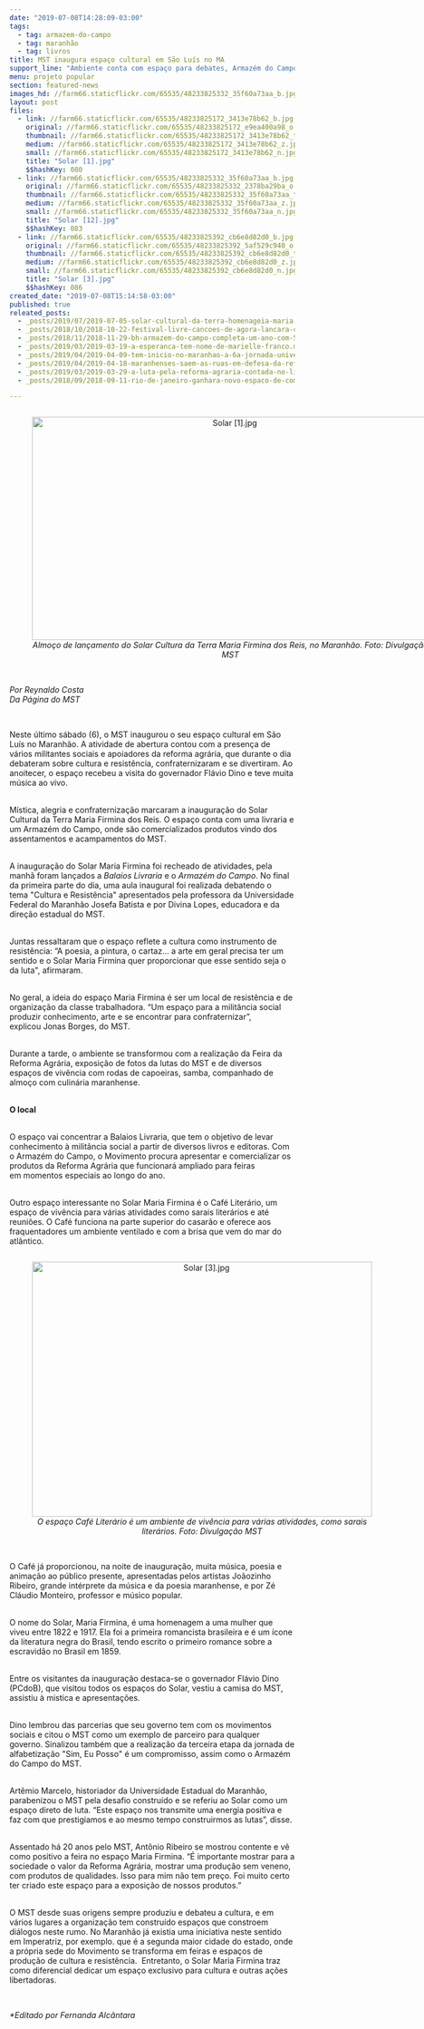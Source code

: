 ```yaml
---
date: "2019-07-08T14:28:09-03:00"
tags:
  - tag: armazem-do-campo
  - tag: maranhão
  - tag: livros
title: MST inaugura espaço cultural em São Luís no MA
support_line: "Ambiente conta com espaço para debates, Armazém do Campo, livraria e muito mais"
menu: projeto popular
section: featured-news
images_hd: //farm66.staticflickr.com/65535/48233825332_35f60a73aa_b.jpg
layout: post
files:
  - link: //farm66.staticflickr.com/65535/48233825172_3413e78b62_b.jpg
    original: //farm66.staticflickr.com/65535/48233825172_e9ea400a98_o.jpg
    thumbnail: //farm66.staticflickr.com/65535/48233825172_3413e78b62_t.jpg
    medium: //farm66.staticflickr.com/65535/48233825172_3413e78b62_z.jpg
    small: //farm66.staticflickr.com/65535/48233825172_3413e78b62_n.jpg
    title: "Solar [1].jpg"
    $$hashKey: 080
  - link: //farm66.staticflickr.com/65535/48233825332_35f60a73aa_b.jpg
    original: //farm66.staticflickr.com/65535/48233825332_2378ba29ba_o.jpg
    thumbnail: //farm66.staticflickr.com/65535/48233825332_35f60a73aa_t.jpg
    medium: //farm66.staticflickr.com/65535/48233825332_35f60a73aa_z.jpg
    small: //farm66.staticflickr.com/65535/48233825332_35f60a73aa_n.jpg
    title: "Solar [12].jpg"
    $$hashKey: 083
  - link: //farm66.staticflickr.com/65535/48233825392_cb6e8d82d0_b.jpg
    original: //farm66.staticflickr.com/65535/48233825392_5af529c940_o.jpg
    thumbnail: //farm66.staticflickr.com/65535/48233825392_cb6e8d82d0_t.jpg
    medium: //farm66.staticflickr.com/65535/48233825392_cb6e8d82d0_z.jpg
    small: //farm66.staticflickr.com/65535/48233825392_cb6e8d82d0_n.jpg
    title: "Solar [3].jpg"
    $$hashKey: 086
created_date: "2019-07-08T15:14:58-03:00"
published: true
releated_posts:
  - _posts/2019/07/2019-07-05-solar-cultural-da-terra-homenageia-maria-firmina.md
  - _posts/2018/10/2018-10-22-festival-livre-cancoes-de-agora-lancara-composicoes-ineditas-em-celebracao-a-democracia.md
  - _posts/2018/11/2018-11-29-bh-armazem-do-campo-completa-um-ano-com-50-mil-produtos-comercializados.md
  - _posts/2019/03/2019-03-19-a-esperanca-tem-nome-de-marielle-franco.md
  - _posts/2019/04/2019-04-09-tem-inicio-no-maranhao-a-6a-jornada-universitaria-em-defesa-da-reforma-agraria.md
  - _posts/2019/04/2019-04-18-maranhenses-saem-as-ruas-em-defesa-da-reforma-agraria-popular.md
  - _posts/2019/03/2019-03-29-a-luta-pela-reforma-agraria-contada-no-livro-sem-terra-em-cartaz.md
  - _posts/2018/09/2018-09-11-rio-de-janeiro-ganhara-novo-espaco-de-comercializacao-de-produtos-da-reforma-agraria.md

---
```

<div style="text-align:center">
<figure class="image" style="display:inline-block"><img alt="Solar [1].jpg" height="394" src="//farm66.staticflickr.com/65535/48233825172_3413e78b62_b.jpg" width="700" />
<figcaption><em>Almo&ccedil;o de lan&ccedil;amento do Solar Cultura da Terra Maria Firmina dos Reis, no Maranh&atilde;o. Foto: Divulga&ccedil;&atilde;o MST</em></figcaption>
</figure>
</div>

<p><br />
<em>Por&nbsp;Reynaldo Costa<br />
Da P&aacute;gina do MST</em></p>

<p>&nbsp;</p>

<p>Neste &uacute;ltimo s&aacute;bado (6), o MST inaugurou o seu espa&ccedil;o cultural em S&atilde;o Lu&iacute;s no Maranh&atilde;o. A atividade de abertura contou com a presen&ccedil;a de v&aacute;rios militantes sociais e apoiadores da reforma agr&aacute;ria, que durante o dia debateram sobre cultura e resist&ecirc;ncia, confraternizaram e se divertiram. Ao anoitecer, o espa&ccedil;o recebeu a visita do governador Fl&aacute;vio Dino e teve muita m&uacute;sica ao vivo.&nbsp;</p>

<p><br />
M&iacute;stica, alegria e&nbsp;confraterniza&ccedil;&atilde;o marcaram a inaugura&ccedil;&atilde;o do Solar Cultural da Terra Maria Firmina dos Reis. O&nbsp;espa&ccedil;o&nbsp;conta com uma livraria e um Armaz&eacute;m do Campo, onde s&atilde;o comercializados produtos vindo dos assentamentos e acampamentos do MST.</p>

<p><br />
A inaugura&ccedil;&atilde;o do Solar Maria Firmina foi recheado de atividades, pela manh&atilde; foram lan&ccedil;ados a <em>Balaios Livraria</em> e o <em>Armaz&eacute;m do Campo</em>. No final da primeira parte do dia, uma aula inaugural foi realizada debatendo o tema&nbsp;&quot;Cultura e Resist&ecirc;ncia&quot; apresentados pela professora da Universidade Federal do Maranh&atilde;o Josefa Batista e por Divina Lopes, educadora e da dire&ccedil;&atilde;o estadual do MST.</p>

<p><br />
Juntas&nbsp;ressaltaram que&nbsp;o espa&ccedil;o reflete&nbsp;a cultura como instrumento de resist&ecirc;ncia: &ldquo;A poesia, a pintura, o cartaz... a arte em geral precisa ter um sentido&nbsp;e o Solar Maria Firmina quer proporcionar que esse sentido seja o da luta&quot;, afirmaram.</p>

<p><br />
No geral, a ideia do espa&ccedil;o Maria Firmina &eacute;&nbsp;ser um local de resist&ecirc;ncia e de organiza&ccedil;&atilde;o da classe trabalhadora. &ldquo;Um espa&ccedil;o para a milit&acirc;ncia social produzir conhecimento, arte e se encontrar para confraternizar&rdquo;, explicou&nbsp;Jonas Borges, do MST.</p>

<p><br />
Durante a tarde, o ambiente se transformou com a realiza&ccedil;&atilde;o da Feira da Reforma Agr&aacute;ria, exposi&ccedil;&atilde;o de fotos da lutas do MST e de diversos espa&ccedil;os de viv&ecirc;ncia com rodas de capoeiras, samba, companhado de almo&ccedil;o com culin&aacute;ria maranhense.&nbsp;</p>

<p><br />
<strong>O local</strong></p>

<p><br />
O espa&ccedil;o vai concentrar a Balaios Livraria, que tem o objetivo de levar conhecimento &agrave; milit&acirc;ncia social a partir de diversos livros e editoras. Com o&nbsp;Armaz&eacute;m do Campo, o Movimento procura&nbsp;apresentar&nbsp;e comercializar os produtos da Reforma Agr&aacute;ria que funcionar&aacute; ampliado para feiras em&nbsp;momentos especiais ao longo do ano.</p>

<p><br />
Outro espa&ccedil;o interessante no Solar Maria Firmina &eacute; o Caf&eacute; Liter&aacute;rio, um espa&ccedil;o de viv&ecirc;ncia para&nbsp;v&aacute;rias atividades como sarais liter&aacute;rios e at&eacute; reuni&otilde;es. O Caf&eacute; funciona na parte superior do casar&atilde;o e oferece aos fraquentadores um ambiente ventilado e com a brisa que vem do mar do atl&acirc;ntico.</p>

<div style="text-align:center">
<figure class="image" style="display:inline-block"><img alt="Solar [3].jpg" height="450" src="//farm66.staticflickr.com/65535/48233825392_cb6e8d82d0_b.jpg" width="600" />
<figcaption><em>O espa&ccedil;o Caf&eacute; Liter&aacute;rio &eacute; um ambiente de viv&ecirc;ncia para&nbsp;v&aacute;rias atividades, como sarais liter&aacute;rios. Foto: Divulga&ccedil;&atilde;o MST</em></figcaption>
</figure>
</div>

<p><br />
O Caf&eacute; j&aacute; proporcionou, na noite de&nbsp;inaugura&ccedil;&atilde;o, muita m&uacute;sica, poesia e anima&ccedil;&atilde;o ao p&uacute;blico presente, apresentadas pelos artistas Jo&atilde;ozinho Ribeiro, grande int&eacute;rprete da m&uacute;sica e da poesia maranhense, e por Z&eacute; Cl&aacute;udio Monteiro, professor&nbsp;e m&uacute;sico popular.</p>

<p><br />
O nome do Solar, Maria Firmina, &eacute; uma homenagem a uma mulher que viveu entre 1822 e 1917. Ela foi a primeira romancista brasileira e &eacute; um &iacute;cone da literatura negra do Brasil, tendo escrito o primeiro romance sobre a escravid&atilde;o no Brasil em 1859.</p>

<p><br />
Entre os visitantes da inaugura&ccedil;&atilde;o destaca-se&nbsp;o governador Fl&aacute;vio Dino (PCdoB), que visitou todos os espa&ccedil;os do Solar, vestiu a camisa do MST, assistiu &agrave; mistica e&nbsp;apresenta&ccedil;&otilde;es.<br />
&nbsp;</p>

<p>Dino lembrou das parcerias que seu governo tem com os movimentos sociais e citou o MST como um exemplo de parceiro para qualquer governo.&nbsp;Sinalizou tamb&eacute;m que a realiza&ccedil;&atilde;o da terceira etapa da jornada de alfabetiza&ccedil;&atilde;o &quot;Sim, Eu Posso&quot; &eacute;&nbsp;um&nbsp;compromisso, assim como o Armaz&eacute;m do Campo do MST.&nbsp;</p>

<p><br />
Art&ecirc;mio Marcelo, historiador da Universidade Estadual do Maranh&atilde;o, parabenizou o MST pela desafio constru&iacute;do e se referiu ao Solar como um espa&ccedil;o direto de luta. &ldquo;Este espa&ccedil;o nos transmite uma energia positiva e faz com que prestigiamos e ao mesmo tempo construirmos as lutas&rdquo;, disse.</p>

<p><br />
Assentado h&aacute;&nbsp;20 anos pelo MST, Ant&ocirc;nio Ribeiro se mostrou contente e v&ecirc; como positivo a feira no espa&ccedil;o Maria Firmina. &ldquo;&Eacute; importante mostrar para a sociedade o valor da Reforma Agr&aacute;ria, mostrar uma produ&ccedil;&atilde;o sem veneno, com produtos de qualidades. Isso para mim n&atilde;o tem pre&ccedil;o.&nbsp;Foi muito certo ter criado este espa&ccedil;o para a exposi&ccedil;&atilde;o de nossos produtos.&rdquo;</p>

<p><br />
O MST desde suas origens sempre produziu e debateu a cultura, e em v&aacute;rios lugares a organiza&ccedil;&atilde;o tem constru&iacute;do espa&ccedil;os que constroem di&aacute;logos neste rumo. No Maranh&atilde;o j&aacute; existia uma iniciativa neste sentido em Imperatriz, por exemplo. que &eacute; a segunda maior cidade do estado, onde a pr&oacute;pria sede do Movimento&nbsp;se transforma em feiras e&nbsp;espa&ccedil;os de produ&ccedil;&atilde;o de cultura e resist&ecirc;ncia.&nbsp; Entretanto, o&nbsp;Solar Maria Firmina traz como&nbsp;diferencial&nbsp;dedicar&nbsp;um espa&ccedil;o exclusivo para&nbsp;cultura e&nbsp;outras a&ccedil;&otilde;es libertadoras.</p>

<p>&nbsp;</p>

<p><em>*Editado por Fernanda Alc&acirc;ntara</em></p>

<p>&nbsp;</p>

